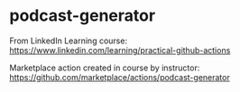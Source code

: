 # podcast-generator

From LinkedIn Learning course: https://www.linkedin.com/learning/practical-github-actions

Marketplace action created in course by instructor: https://github.com/marketplace/actions/podcast-generator
